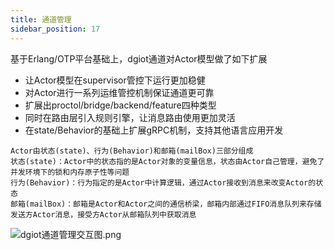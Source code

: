 ```yaml
---
title: 通道管理
sidebar_position: 17
---
```


 基于Erlang/OTP平台基础上，dgiot通道对Actor模型做了如下扩展
+ 让Actor模型在supervisor管控下运行更加稳健
+ 对Actor进行一系列运维管控机制保证通道更可靠
+ 扩展出proctol/bridge/backend/feature四种类型
+ 同时在路由层引入规则引擎，让消息路由使用更加灵活
+ 在state/Behavior的基础上扩展gRPC机制，支持其他语言应用开发
```
Actor由状态(state)、行为(Behavior)和邮箱(mailBox)三部分组成
状态(state)：Actor中的状态指的是Actor对象的变量信息，状态由Actor自己管理，避免了并发环境下的锁和内存原子性等问题
行为(Behavior)：行为指定的是Actor中计算逻辑，通过Actor接收到消息来改变Actor的状态
邮箱(mailBox)：邮箱是Actor和Actor之间的通信桥梁，邮箱内部通过FIFO消息队列来存储发送方Actor消息，接受方Actor从邮箱队列中获取消息
```

![dgiot通道管理交互图.png](http://dgiot-1253666439.cos.ap-shanghai-fsi.myqcloud.com/shuwa_tech/zh/backend/dgiot/channel/dgiot%E9%80%9A%E9%81%93%E7%AE%A1%E7%90%86%E4%BA%A4%E4%BA%92%E5%9B%BE.png)